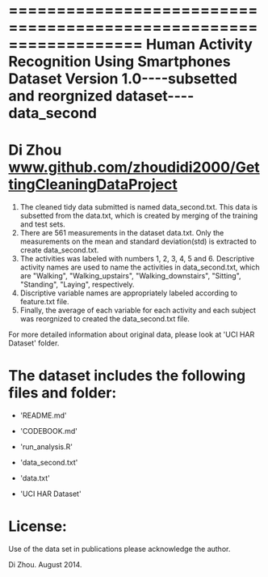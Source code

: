 ==================================================================
Human Activity Recognition Using Smartphones Dataset
Version 1.0----subsetted and reorgnized dataset----data_second
==================================================================
Di Zhou
www.github.com/zhoudidi2000/GettingCleaningDataProject
==================================================================

1. The cleaned tidy data submitted is named data_second.txt. This data is subsetted from the data.txt, which is created by merging of the training and test sets. 
2. There are 561 measurements in the dataset data.txt. Only the measurements on the mean and standard deviation(std) is extracted to create data_second.txt. 
3. The activities was labeled with numbers 1, 2, 3, 4, 5 and 6. Descriptive activity names are used to name the activities in data_second.txt, which are "Walking", "Walking_upstairs", "Walking_downstairs", "Sitting", "Standing", "Laying", respectively. 
4. Discriptive variable names are appropriately labeled according to feature.txt file.
5. Finally, the average of each variable for each activity and each subject was reorgnized to created the data_second.txt file.

For more detailed information about original data, please look at 'UCI HAR Dataset' folder. 

The dataset includes the following files and folder:
=====================================================

- 'README.md'

- 'CODEBOOK.md'

- 'run_analysis.R'

- 'data_second.txt'

- 'data.txt'

- 'UCI HAR Dataset'



License:
========
Use of the data set in publications please acknowledge the author. 


Di Zhou. August 2014.
